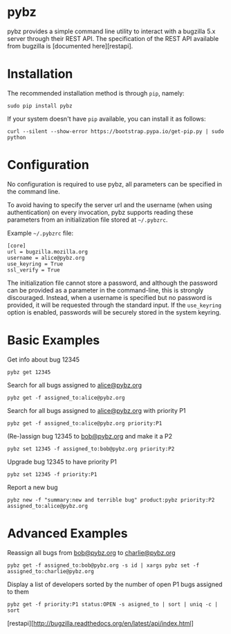 # pybz

pybz provides a  simple command line utility to interact with a bugzilla
5.x server through their REST API. The specification of the REST API
available from bugzilla is [documented here][restapi].

# Installation

The recommended installation method is through `pip`, namely:

    sudo pip install pybz

If your system doesn't have `pip` available, you can install it as
follows:

	curl --silent --show-error https://bootstrap.pypa.io/get-pip.py | sudo python

# Configuration

No configuration is required to use pybz, all parameters can be
specified in the command line.

To avoid having to specify the server url and the username (when using
authentication) on every invocation, pybz supports reading these
parameters from an initialization file stored at `~/.pybzrc`.

Example `~/.pybzrc` file:

    [core]
    url = bugzilla.mozilla.org
    username = alice@pybz.org
    use_keyring = True
    ssl_verify = True

The initialization file cannot store a password, and although the
password can be provided as a parameter in the command-line, this is
strongly discouraged. Instead, when a username is specified but no
password is provided, it will be requested through the standard input.
If the `use_keyring` option is enabled, passwords will be securely
stored in the system keyring.

# Basic Examples

Get info about bug 12345

    pybz get 12345

Search for all bugs assigned to alice@pybz.org

    pybz get -f assigned_to:alice@pybz.org

Search for all bugs assigned to alice@pybz.org with priority P1

    pybz get -f assigned_to:alice@pybz.org priority:P1

(Re-)assign bug 12345 to bob@pybz.org and make it a P2

    pybz set 12345 -f assigned_to:bob@pybz.org priority:P2

Upgrade bug 12345 to have priority P1

    pybz set 12345 -f priority:P1

Report a new bug

    pybz new -f "summary:new and terrible bug" product:pybz priority:P2
    assigned_to:alice@pybz.org

# Advanced Examples

Reassign all bugs from bob@pybz.org to charlie@pybz.org

    pybz get -f assigned_to:bob@pybz.org -s id | xargs pybz set -f assigned_to:charlie@pybz.org

Display a list of developers sorted by the number of open P1 bugs assigned to
them

    pybz get -f priority:P1 status:OPEN -s asigned_to | sort | uniq -c | sort

[restapi][http://bugzilla.readthedocs.org/en/latest/api/index.html]
